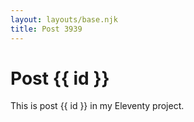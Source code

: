 ```yaml
---
layout: layouts/base.njk
title: Post 3939
---
```


# Post {{ id }}

This is post {{ id }} in my Eleventy project.
